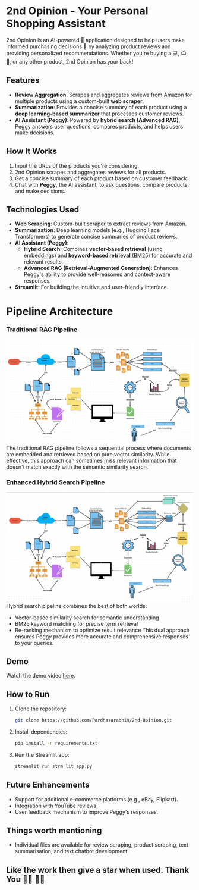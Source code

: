 # 2nd Opinion - Your Personal Shopping Assistant

2nd Opinion is an AI-powered 🤖 application designed to help users make informed purchasing decisions 🛒 by analyzing product reviews and providing personalized recommendations. Whether you're buying a 💻, 📺, 📱, or any other product, 2nd Opinion has your back!

## Features
- **Review Aggregation**: Scrapes and aggregates reviews from Amazon for multiple products using a custom-built **web scraper**.
- **Summarization**: Provides a concise summary of each product using a **deep learning-based summarizer** that processes customer reviews.
- **AI Assistant (Peggy)**: Powered by **hybrid search (Advanced RAG)**, Peggy answers user questions, compares products, and helps users make decisions.

## How It Works
1. Input the URLs of the products you're considering.
2. 2nd Opinion scrapes and aggregates reviews for all products.
3. Get a concise summary of each product based on customer feedback.
4. Chat with **Peggy**, the AI assistant, to ask questions, compare products, and make decisions.

## Technologies Used
- **Web Scraping**: Custom-built scraper to extract reviews from Amazon.
- **Summarization**: Deep learning models (e.g., Hugging Face Transformers) to generate concise summaries of product reviews.
- **AI Assistant (Peggy)**:
  - **Hybrid Search**: Combines **vector-based retrieval** (using embeddings) and **keyword-based retrieval** (BM25) for accurate and relevant results.
  - **Advanced RAG (Retrieval-Augmented Generation)**: Enhances Peggy's ability to provide well-reasoned and context-aware responses.
- **Streamlit**: For building the intuitive and user-friendly interface.

# Pipeline Architecture
### Traditional RAG Pipeline
![Traditional RAG Pipeline](Rag_pipeline.png)
The traditional RAG pipeline follows a sequential process where documents are embedded and retrieved based on pure vector similarity. While effective, this approach can sometimes miss relevant information that doesn't match exactly with the semantic similarity search.

### Enhanced Hybrid Search Pipeline
![Hybrid Search Pipeline](hybrid_search_pipeline.jpeg)
Hybrid search pipeline combines the best of both worlds:
- Vector-based similarity search for semantic understanding
- BM25 keyword matching for precise term retrieval
- Re-ranking mechanism to optimize result relevance
This dual approach ensures Peggy provides more accurate and comprehensive responses to your queries.

## Demo
Watch the demo video [here](demo.mp4).

## How to Run
1. Clone the repository:
   ```bash
   git clone https://github.com/Pardhasaradhi9/2nd-Opinion.git
2. Install dependencies:
   ```bash
   pip install -r requirements.txt
   ```
3. Run the Streamlit app:
   ```bash
   streamlit run strm_lit_app.py

## Future Enhancements
- Support for additional e-commerce platforms (e.g., eBay, Flipkart).
- Integration with YouTube reviews.
- User feedback mechanism to improve Peggy's responses.   

## Things worth mentioning
- Individual files are available for review scraping, product scraping, text summarisation, and text chatbot development.

## Like the work then give a star when used. Thank You 🙏🏾 ✌🏽

